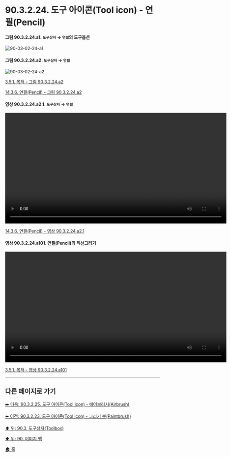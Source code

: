 # 90.3.2.24. 도구 아이콘(Tool icon) - 연필(Pencil)

<a id="90-03-02-24-a1"></a>

#### 그림 90.3.2.24.a1. `도구상자` → `연필`의 도구옵션
![90-03-02-24-a1](https://github.com/wonder13662/gimp/assets/15767104/bc273ebf-47e6-42fe-a8f2-8555a5d22395)

<a id="90-03-02-24-a2"></a>

#### 그림 90.3.2.24.a2. `도구상자` → `연필`
![90-03-02-24-a2](https://github.com/wonder13662/gimp/assets/15767104/aa88490b-f8f2-4087-9151-da457b0e271b)

[3.5.1. 목적 - 그림 90.3.2.24.a2](./03-05-01-intention.md#90-03-02-24-a2)

[14.3.6. 연필(Pencil) - 그림 90.3.2.24.a2](./14-03-06-00-pencil.md#90-03-02-24-a2)

<a id="90-03-02-24-a2-01"></a>

#### 영상 90.3.2.24.a2.1. `도구상자` → `연필`
<video controls="controls" width="720" src="https://github.com/wonder13662/gimp/assets/15767104/111a6200-5cca-4a51-be4c-6eaa4f550d2e"></video>

[14.3.6. 연필(Pencil) - 영상 90.3.2.24.a2.1](./14-03-06-00-pencil.md#90-03-02-24-a2-01)

<a id="90-03-02-24-a101"></a>

#### 영상 90.3.2.24.a101. 연필(Pencil)의 직선그리기
<video controls="controls" width="720" environment="MacOS:Sonoma 14.2.1 GIMP 2.10.36" src="https://github.com/wonder13662/gimp/assets/15767104/5e21baef-0b02-47f4-91e1-189220dde687"></video>

[3.5.1. 목적 - 영상 90.3.2.24.a101](./03-05-01-intention.md#90-03-02-24-a101)

***

## 다른 페이지로 가기

[➡️ 다음: 90.3.2.25. 도구 아이콘(Tool icon) - 에어브러시(Airbrush)](./90-03-02-25-airbrush.md)

[⬅️ 이전: 90.3.2.23. 도구 아이콘(Tool icon) - 그리기 붓(Paintbrush)](./90-03-02-23-paintbrush.md)

[⬆️ 위: 90.3. 도구상자(Toolbox)](./90-03-00-toolbox.md)

[⬆️ 위: 90. 이미지 맵](./90-00-image-map.md)

[🏠 홈](./00-home.md)
